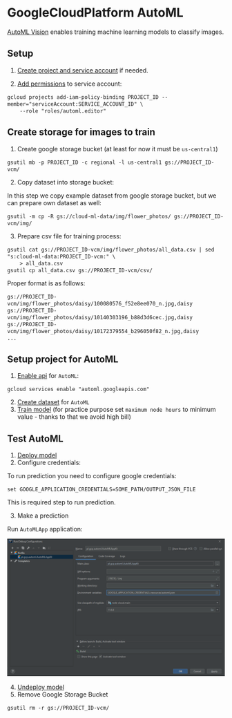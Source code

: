 # GoogleCloudPlatform AutoML

[AutoML Vision] enables training machine learning models to classify images. 

## Setup

1. [Create project and service account](ProjectSetup.md) if needed.

2. [Add permissions] to service account:

```
gcloud projects add-iam-policy-binding PROJECT_ID --member="serviceAccount:SERVICE_ACCOUNT_ID" \ 
    --role "roles/automl.editor"
```

## Create storage for images to train

1. Create google storage bucket (at least for now it must be `us-central1`)

```
gsutil mb -p PROJECT_ID -c regional -l us-central1 gs://PROJECT_ID-vcm/
```

2. Copy dataset into storage bucket:

In this step we copy example dataset from google storage bucket, but we can prepare own dataset as well:

```
gsutil -m cp -R gs://cloud-ml-data/img/flower_photos/ gs://PROJECT_ID-vcm/img/
``` 

3. Prepare csv file for training process:

```
gsutil cat gs://PROJECT_ID-vcm/img/flower_photos/all_data.csv | sed "s:cloud-ml-data:PROJECT_ID-vcm:" \ 
    > all_data.csv
gsutil cp all_data.csv gs://PROJECT_ID-vcm/csv/
```

Proper format is as follows:

```csv
gs://PROJECT_ID-vcm/img/flower_photos/daisy/100080576_f52e8ee070_n.jpg,daisy
gs://PROJECT_ID-vcm/img/flower_photos/daisy/10140303196_b88d3d6cec.jpg,daisy
gs://PROJECT_ID-vcm/img/flower_photos/daisy/10172379554_b296050f82_n.jpg,daisy
...
```

## Setup project for AutoML

1. [Enable api] for  `AutoML`:

```
gcloud services enable "automl.googleapis.com"
```

2. [Create dataset] for `AutoML`
3. [Train model] (for practice purpose set `maximum node hours` to minimum value - thanks to that we avoid high bill)

## Test AutoML

1. [Deploy model]
2. Configure credentials:

To run prediction you need to configure google credentials: 

```
set GOOGLE_APPLICATION_CREDENTIALS=SOME_PATH/OUTPUT_JSON_FILE
```

This is required step to run prediction. 

3. Make a prediction

Run `AutoMLApp` application:

![Edit configuration](docs/img/automl-runConfiguration.png)


4. [Undeploy model]
5. Remove Google Storage Bucket

```
gsutil rm -r gs://PROJECT_ID-vcm/
``` 


[AutoML Vision]: https://cloud.google.com/automl
[Add permissions]: https://cloud.google.com/sdk/gcloud/reference/iam/service-accounts/add-iam-policy-binding
[Enable api]: https://cloud.google.com/endpoints/docs/openapi/enable-api
[Create dataset]: https://cloud.google.com/vision/automl/docs/quickstart#create_your_dataset
[Train model]: https://cloud.google.com/vision/automl/docs/quickstart#train_your_model
[Deploy model]: https://cloud.google.com/vision/automl/docs/quickstart#manually-deploy-model
[Undeploy model]: https://cloud.google.com/vision/automl/docs/quickstart#undeploy-your-model
